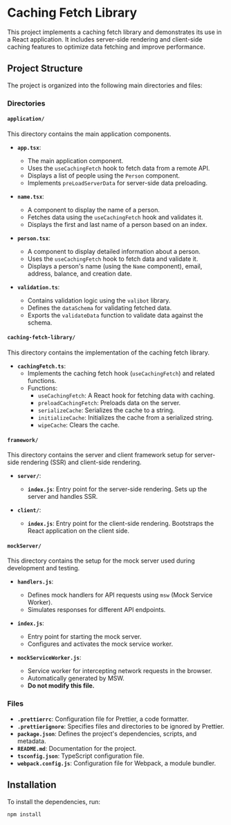 # Caching Fetch Library

This project implements a caching fetch library and demonstrates its use in a React application. It includes server-side rendering and client-side caching features to optimize data fetching and improve performance.

## Project Structure

The project is organized into the following main directories and files:

### Directories

#### `application/`

This directory contains the main application components.

- **`app.tsx`**: 
  - The main application component.
  - Uses the `useCachingFetch` hook to fetch data from a remote API.
  - Displays a list of people using the `Person` component.
  - Implements `preLoadServerData` for server-side data preloading.

- **`name.tsx`**:
  - A component to display the name of a person.
  - Fetches data using the `useCachingFetch` hook and validates it.
  - Displays the first and last name of a person based on an index.

- **`person.tsx`**:
  - A component to display detailed information about a person.
  - Uses the `useCachingFetch` hook to fetch data and validate it.
  - Displays a person's name (using the `Name` component), email, address, balance, and creation date.

- **`validation.ts`**:
  - Contains validation logic using the `valibot` library.
  - Defines the `dataSchema` for validating fetched data.
  - Exports the `validateData` function to validate data against the schema.

#### `caching-fetch-library/`

This directory contains the implementation of the caching fetch library.

- **`cachingFetch.ts`**:
  - Implements the caching fetch hook (`useCachingFetch`) and related functions.
  - Functions:
    - `useCachingFetch`: A React hook for fetching data with caching.
    - `preloadCachingFetch`: Preloads data on the server.
    - `serializeCache`: Serializes the cache to a string.
    - `initializeCache`: Initializes the cache from a serialized string.
    - `wipeCache`: Clears the cache.

#### `framework/`

This directory contains the server and client framework setup for server-side rendering (SSR) and client-side rendering.

- **`server/`**:
  - **`index.js`**: Entry point for the server-side rendering. Sets up the server and handles SSR.

- **`client/`**:
  - **`index.js`**: Entry point for the client-side rendering. Bootstraps the React application on the client side.

#### `mockServer/`

This directory contains the setup for the mock server used during development and testing.

- **`handlers.js`**:
  - Defines mock handlers for API requests using `msw` (Mock Service Worker).
  - Simulates responses for different API endpoints.

- **`index.js`**:
  - Entry point for starting the mock server.
  - Configures and activates the mock service worker.

- **`mockServiceWorker.js`**:
  - Service worker for intercepting network requests in the browser.
  - Automatically generated by MSW.
  - **Do not modify this file.**

### Files

- **`.prettierrc`**: Configuration file for Prettier, a code formatter.
- **`.prettierignore`**: Specifies files and directories to be ignored by Prettier.
- **`package.json`**: Defines the project's dependencies, scripts, and metadata.
- **`README.md`**: Documentation for the project.
- **`tsconfig.json`**: TypeScript configuration file.
- **`webpack.config.js`**: Configuration file for Webpack, a module bundler.

## Installation

To install the dependencies, run:

```sh
npm install
